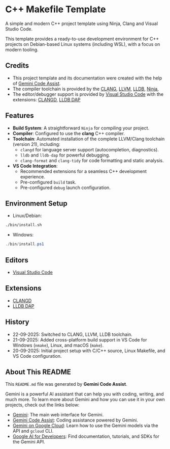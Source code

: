 # C++ Makefile Template

A simple and modern C++ project template using Ninja, Clang and Visual Studio Code.

This template provides a ready-to-use development environment for C++ projects on Debian-based Linux systems (including WSL), with a focus on modern tooling.
## Credits

*   This project template and its documentation were created with the help of [Gemini Code Assist](https://gemini.google.com/app).
*   The compiler toolchain is provided by the [CLANG](https://clang.llvm.org/), [LLVM](https://llvm.org/), [LLDB](https://lldb.llvm.org), [Ninja](https://ninja-build.org/), 
*   The editor/debugger support is provided by [Visual Studio Code](https://code.visualstudio.com/) with the extensions: [CLANGD](https://marketplace.visualstudio.com/items?itemName=ms-vscode-remote.clangd), [LLDB DAP](https://marketplace.visualstudio.com/items?itemName=llvm-vs-code-extensions.lldb-dap)


## Features

*   **Build System**: A straightforward `Ninja` for compiling your project.
*   **Compiler**: Configured to use the **clang** C++ compiler.
*   **Toolchain**: Automated installation of the complete LLVM/Clang toolchain (version 21), including:
    *   `clangd` for language server support (autocompletion, diagnostics).
    *   `lldb` and `lldb-dap` for powerful debugging.
    *   `clang-format` and `clang-tidy` for code formatting and static analysis.
*   **VS Code Integration**:
    *   Recommended extensions for a seamless C++ development experience.
    *   Pre-configured `build` task.
    *   Pre-configured `debug` launch configuration.

## Environment Setup

- Linux/Debian:
```bash
./bin/install.sh
```

- Windows:
```powershell
./bin/install.ps1
```
## Editors

* [Visual Studio Code](https://code.visualstudio.com/)

## Extensions

*  [CLANGD](https://marketplace.visualstudio.com/items?itemName=ms-vscode-remote.clangd)
*  [LLDB DAP](https://marketplace.visualstudio.com/items?itemName=llvm-vs-code-extensions.lldb-dap)

## History

*  22-09-2025: Switched to CLANG, LLVM, LLDB toolchain.
*  21-09-2025: Added cross-platform build support in VS Code for Windows (`nmake`), Linux, and macOS (`make`).
*  20-09-2025: Initial project setup with C/C++ source, Linux Makefile, and VS Code configuration.

## About This README

This `README.md` file was generated by **Gemini Code Assist**.

Gemini is a powerful AI assistant that can help you with coding, writing, and much more. To learn more about Gemini and how you can use it in your own projects, check out the links below:

*   [Gemini](https://gemini.google.com/app): The main web interface for Gemini.
*   [Gemini Code Assist](https://marketplace.visualstudio.com/items?itemName=Google.geminicodeassist): Coding assistance powered by Gemini.
*   [Gemini on Google Cloud](https://cloud.google.com/gemini/docs/overview): Learn how to use the Gemini models via the API and `gcloud` CLI.
*   [Google AI for Developers](https://ai.google.dev): Find documentation, tutorials, and SDKs for the Gemini API.
